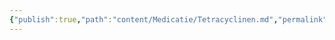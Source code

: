 ```yaml
---
{"publish":true,"path":"content/Medicatie/Tetracyclinen.md","permalink":"/content/medicatie/tetracyclinen/","title":"Tetracyclinen","tags":["Medicatie/Antibiotica"]}
---
```






